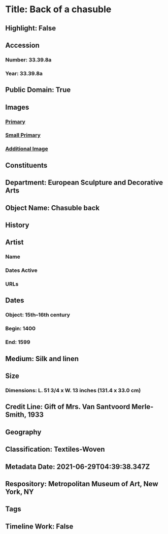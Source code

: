 # Title: Back of a chasuble
## Highlight: False
## Accession
### Number: 33.39.8a
### Year: 33.39.8a
## Public Domain: True
## Images
### [Primary](https://images.metmuseum.org/CRDImages/es/original/11070.jpg)
### [Small Primary](https://images.metmuseum.org/CRDImages/es/web-large/11070.jpg)
### [Additional Image](https://images.metmuseum.org/CRDImages/es/original/92366.jpg)
## Constituents
## Department: European Sculpture and Decorative Arts
## Object Name: Chasuble back
## History
## Artist
### Name
### Dates Active
### URLs
## Dates
### Object: 15th–16th century
### Begin: 1400
### End: 1599
## Medium: Silk and linen
## Size
### Dimensions: L. 51 3/4 x W. 13 inches (131.4 x 33.0 cm)
## Credit Line: Gift of Mrs. Van Santvoord Merle-Smith, 1933
## Geography
## Classification: Textiles-Woven
## Metadata Date: 2021-06-29T04:39:38.347Z
## Respository: Metropolitan Museum of Art, New York, NY
## Tags
## Timeline Work: False